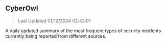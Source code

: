 ## CyberOwl 
> Last Updated 01/12/2024 02:42:01 


A daily updated summary of the most frequent types of security incidents currently being reported from different sources.

